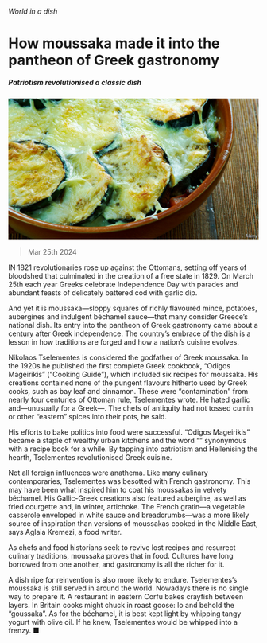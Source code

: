 ###### World in a dish

# How moussaka made it into the pantheon of Greek gastronomy 

##### Patriotism revolutionised a classic dish 

![image](images/20240330_CUP005.jpg) 

> Mar 25th 2024 

IN 1821  revolutionaries rose up against the Ottomans, setting off years of bloodshed that culminated in the creation of a free state in 1829. On March 25th each year Greeks celebrate Independence Day with parades and abundant feasts of delicately battered cod with garlic dip. 

And yet it is moussaka—sloppy squares of richly flavoured mince, potatoes, aubergines and indulgent béchamel sauce—that many consider Greece’s national dish. Its entry into the pantheon of Greek gastronomy came about a century after Greek independence. The country’s embrace of the dish is a lesson in how traditions are forged and how a nation’s cuisine evolves. 

Nikolaos Tselementes is considered the godfather of Greek moussaka. In the 1920s he published the first complete Greek cookbook, “Odigos Mageirikis” (“Cooking Guide”), which included six recipes for moussaka. His creations contained none of the pungent flavours hitherto used by Greek cooks, such as bay leaf and cinnamon. These were “contamination” from nearly four centuries of Ottoman rule, Tselementes wrote. He hated garlic and—unusually for a Greek—. The chefs of antiquity had not tossed cumin or other “eastern” spices into their pots, he said.

His efforts to bake politics into food were successful. “Odigos Mageirikis” became a staple of wealthy urban kitchens and the word “” synonymous with a recipe book for a while. By tapping into patriotism and Hellenising the hearth, Tselementes revolutionised Greek cuisine. 

Not all foreign influences were anathema. Like many culinary contemporaries, Tselementes was besotted with French gastronomy. This may have been what inspired him to coat his moussakas in velvety béchamel. His Gallic-Greek creations also featured aubergine, as well as fried courgette and, in winter, artichoke. The French gratin—a vegetable casserole enveloped in white sauce and breadcrumbs—was a more likely source of inspiration than versions of moussakas cooked in the Middle East, says Aglaia Kremezi, a food writer. 

As chefs and food historians seek to revive lost recipes and resurrect culinary traditions, moussaka proves that  in food. Cultures have long borrowed from one another, and gastronomy is all the richer for it. 

A dish ripe for reinvention is also more likely to endure. Tselementes’s moussaka is still served in  around the world. Nowadays there is no single way to prepare it. A restaurant in eastern Corfu bakes crayfish between layers. In Britain cooks might chuck in roast goose: lo and behold the “goussaka”. As for the béchamel, it is best kept light by whipping tangy yogurt with olive oil. If he knew, Tselementes would be whipped into a frenzy. ■






